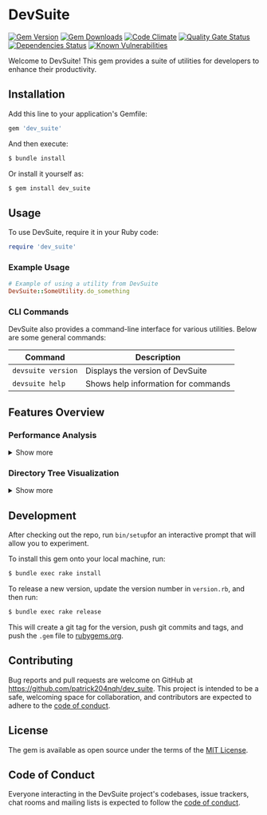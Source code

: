 # DevSuite

[![Gem Version](https://img.shields.io/gem/v/dev_suite?color=blue)](https://rubygems.org/gems/dev_suite)
[![Gem Downloads](https://img.shields.io/gem/dt/dev_suite?color=blue)](https://rubygems.org/gems/dev_suite)
[![Code Climate](https://codeclimate.com/github/patrick204nqh/dev_suite/badges/gpa.svg)](https://codeclimate.com/github/patrick204nqh/dev_suite)
[![Quality Gate Status](https://sonarcloud.io/api/project_badges/measure?project=patrick204nqh_dev_suite&metric=alert_status)](https://sonarcloud.io/summary/overall?id=patrick204nqh_dev_suite)
[![Dependencies Status](https://badges.depfu.com/badges/84fefb47a5b99ea19afd20a2aae22e3e/overview.svg)](https://depfu.com/github/patrick204nqh/dev_suite?project_id=44065)
[![Known Vulnerabilities](https://snyk.io/test/github/patrick204nqh/dev_suite/badge.svg)](https://snyk.io/test/github/patrick204nqh/dev_suite)

Welcome to DevSuite! This gem provides a suite of utilities for developers to enhance their productivity.

## Installation

Add this line to your application's Gemfile:

```ruby
gem 'dev_suite'
```

And then execute:

```sh
$ bundle install
```

Or install it yourself as:

```sh
$ gem install dev_suite
```

## Usage

To use DevSuite, require it in your Ruby code:

```ruby
require 'dev_suite'
```

### Example Usage

```ruby
# Example of using a utility from DevSuite
DevSuite::SomeUtility.do_something
```

### CLI Commands

DevSuite also provides a command-line interface for various utilities. Below are some general commands:

| Command            | Description                         |
|--------------------|-------------------------------------|
| `devsuite version` | Displays the version of DevSuite    |
| `devsuite help`    | Shows help information for commands |

## Features Overview

### Performance Analysis
<details>
  <summary>Show more</summary>
  
  **Purpose**: Quickly analyze the performance of Ruby code blocks, capturing metrics like execution time and memory usage.

  **How to Use**:
  ```ruby
  require 'dev_suite'
  
  DevSuite::Performance.analyze(description: "Example Analysis") do
    sum = 0
    1_000_000.times { |i| sum += i }
    sum
  end
  ```

  **Sample Output**:
  ```
| Metric              | Value            |
|---------------------|------------------|
| Description         | Example Analysis |
| Total Time (s)      | 0.056238         |
| User CPU Time (s)   | 0.055662         |
| System CPU Time (s) | 0.000097         |
| Memory Before (MB)  | 25.39            |
| Memory After (MB)   | 25.42            |
| Memory Used (MB)    | 0.03             |
  ```
</details>

### Directory Tree Visualization
<details>
  <summary>Show more</summary>
  
  **Purpose**: Visualize the file structure of directories and subdirectories to better understand project organization.

  **How to Use**:
  ```ruby
  require 'dev_suite'

  # Define the directory path
  base_path = "/path/to/your/directory"

  # Execute the visualization
  DevSuite::DirectoryTree.visualize(base_path)
  ```

  **CLI Command**:
  DevSuite also provides a command-line interface for directory tree visualization. Use the following command to print the directory tree of the specified path:

  ```sh
  $ devsuite tree [PATH]
  ```

  **Configuration Guide**:
  Customize the visualization by setting configuration options:
  ```ruby
  DevSuite::DirectoryTree::Config.configure do |config|
    config.settings.set(:skip_hidden, true)
    # ...
  end
  ```

  **Configuration Options**:
| Setting        | Description                                       | Example Values           |
|----------------|---------------------------------------------------|--------------------------|
| `:skip_hidden` | Skips hidden files and directories.               | `true`, `false`          |
| `:max_depth`   | Limits the depth of the directory tree displayed. | `1`, `2`, `3`, ...       |
| `:skip_types`  | Excludes files of specific types.                 | `['.log', '.tmp']`, `[]` |

  **Sample Output**:
  ```
  /path/to/your/directory/
  ├── project/
  │   ├── src/
  │   │   ├── main.rb
  │   │   └── helper.rb
  │   └── spec/
  │       └── main_spec.rb
  ├── doc/
  │   └── README.md
  └── test/
      └── test_helper.rb
  ```
</details>

## Development

After checking out the repo, run `bin/setup`for an interactive prompt that will allow you to experiment.

To install this gem onto your local machine, run:

```sh
$ bundle exec rake install
```

To release a new version, update the version number in `version.rb`, and then run:

```sh
$ bundle exec rake release
```

This will create a git tag for the version, push git commits and tags, and push the `.gem` file to [rubygems.org](https://rubygems.org).



## Contributing

Bug reports and pull requests are welcome on GitHub at https://github.com/patrick204nqh/dev_suite. This project is intended to be a safe, welcoming space for collaboration, and contributors are expected to adhere to the [code of conduct](https://github.com/patrick204nqh/dev_suite/blob/master/CODE_OF_CONDUCT.md).

## License

The gem is available as open source under the terms of the [MIT License](https://opensource.org/licenses/MIT).

## Code of Conduct

Everyone interacting in the DevSuite project's codebases, issue trackers, chat rooms and mailing lists is expected to follow the [code of conduct](https://github.com/patrick204nqh/dev_suite/blob/master/CODE_OF_CONDUCT.md).
